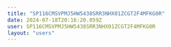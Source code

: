 ```yaml
---
title: "SP116CMSVPMJ5HW5438SRR3NHX01ZCGT2F4MFKG0R"
date: 2024-07-18T20:16:20.059Z
user: SP116CMSVPMJ5HW5438SRR3NHX01ZCGT2F4MFKG0R
layout: "users"
---
```

    